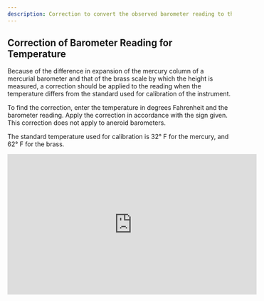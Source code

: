 ```yaml
---
description: Correction to convert the observed barometer reading to the corresponding value at standard calibration temperature. 
---
```

## Correction of Barometer Reading for Temperature
Because of the difference in expansion of the mercury column of a mercurial barometer and that of the brass scale by which the height is measured, a correction should be applied to the reading when the temperature differs from the standard used for calibration of the instrument.

To find the correction, enter the temperature in degrees Fahrenheit and the barometer reading. Apply the correction in accordance with the sign given. This correction does not apply to aneroid barometers.

The standard temperature used for calibration is 32° F for the mercury, and 62° F for the brass.

<iframe width="560" height="315" src="https://www.youtube.com/embed/gpvMANx2BF0" title="YouTube video player" frameborder="0" allow="accelerometer; autoplay; clipboard-write; encrypted-media; gyroscope; picture-in-picture" allowfullscreen></iframe>
